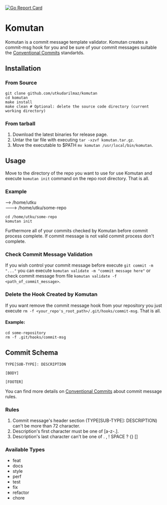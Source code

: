 [![Go Report Card](https://goreportcard.com/badge/github.com/utkudarilmaz/komutan)](https://goreportcard.com/report/github.com/utkudarilmaz/komutan)

# Komutan

Komutan is a commit message template validator. Komutan creates a commit-msg
hook for you and be sure of your commit messages suitable the
[Conventional Commits][d1d6b24a] standartds.

## Installation

### From Source

```console
git clone github.com/utkudarilmaz/komutan
cd komutan
make install
make clean # Optional: delete the source code directory (current working directory)
```
### From tarball

1.  Download the latest binaries for release page.
2.  Untar the tar file with executing `tar -xzvf komutan.tar.gz`.
3.  Move the executable to $PATH `mv komutan /usr/local/bin/komutan`.

## Usage

Move to the directory of the repo you want to use for use Komutan and execute
`komutan init` command on the repo root directory. That is all.

### Example

--> /home/utku  
---> /home/utku/some-repo

```console
cd /home/utku/some-repo
komutan init
```

Furthermore all of your commits checked by Komutan before commit process
complete. If commit message is not valid commit process don't complete.

### Check Commit Message Validation

If you wish control your commit message before execute `git commit -m "..."`
you can execute `komutan validate -m "commit message here"` or check commit
message from file `komutan validate -f <path_of_commit_message>`.

### Delete the Hook Created by Komutan

If you want remove the commit message hook from your repository you just execute
`rm -f <your_repo's_root_path>/.git/hooks/commit-msg`. That is all.

#### Example:

```console
cd some-repository
rm -f .git/hooks/commit-msg
```

## Commit Schema

```
TYPE[SUB-TYPE]: DESCRIPTION

[BODY]

[FOOTER]
```

You can find more details on [Conventional Commits][d1d6b24a]
about commit message rules.

### Rules

1. Commit message's header section (TYPE[SUB-TYPE]: DESCRIPTION) can't be more
   than 72 character.
2. Description's first character must be one of [a-z-.].
3. Description's last character can't be one of . , ! SPACE ? {} []

### Available Types

+   feat
+   docs
+   style
+   perf
+   test
+   fix
+   refactor
+   chore

[d1d6b24a]: https://www.conventionalcommits.org "Conventional Commits"
